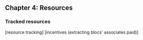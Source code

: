 ## Chapter 4: Resources

### Tracked resources

[resource tracking]
[incentives (extracting blocs' associates paid)]
